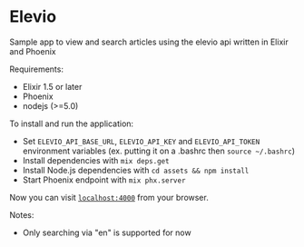 # Elevio
Sample app to view and search articles using the elevio api written in Elixir and Phoenix

Requirements:
  * Elixir 1.5 or later
  * Phoenix
  * nodejs (>=5.0)

To install and run the application:
  * Set `ELEVIO_API_BASE_URL`, `ELEVIO_API_KEY` and `ELEVIO_API_TOKEN` environment variables (ex. putting it on a .bashrc then `source ~/.bashrc`)
  * Install dependencies with `mix deps.get`
  * Install Node.js dependencies with `cd assets && npm install`
  * Start Phoenix endpoint with `mix phx.server`

Now you can visit [`localhost:4000`](http://localhost:4000) from your browser.

Notes:
  * Only searching via "en" is supported for now
